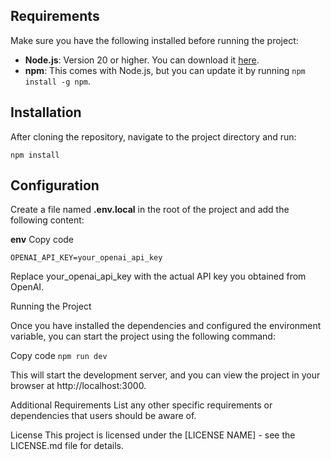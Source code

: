## Requirements

Make sure you have the following installed before running the project:

- **Node.js**: Version 20 or higher. You can download it [here](https://nodejs.org/).
- **npm**: This comes with Node.js, but you can update it by running `npm install -g npm`.
  
## Installation

After cloning the repository, navigate to the project directory and run:

```npm install```

## Configuration
Create a file named **.env.local** in the root of the project and add the following content:

**env**
Copy code

``` OPENAI_API_KEY=your_openai_api_key ```

Replace your_openai_api_key with the actual API key you obtained from OpenAI.

Running the Project

Once you have installed the dependencies and configured the environment variable, you can start the project using the following command:

Copy code
```npm run dev```

This will start the development server, and you can view the project in your browser at http://localhost:3000.

Additional Requirements
List any other specific requirements or dependencies that users should be aware of.

License
This project is licensed under the [LICENSE NAME] - see the LICENSE.md file for details.
